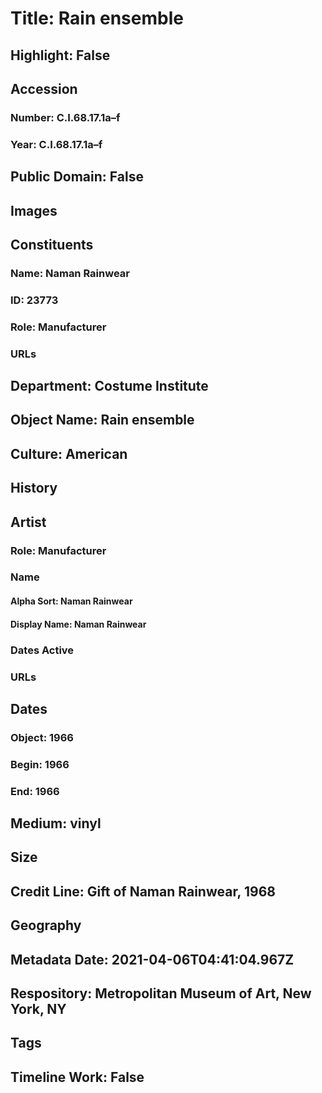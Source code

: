 # Title: Rain ensemble
## Highlight: False
## Accession
### Number: C.I.68.17.1a–f
### Year: C.I.68.17.1a–f
## Public Domain: False
## Images
## Constituents
### Name: Naman Rainwear
### ID: 23773
### Role: Manufacturer
### URLs
## Department: Costume Institute
## Object Name: Rain ensemble
## Culture: American
## History
## Artist
### Role: Manufacturer
### Name
#### Alpha Sort: Naman Rainwear
#### Display Name: Naman Rainwear
### Dates Active
### URLs
## Dates
### Object: 1966
### Begin: 1966
### End: 1966
## Medium: vinyl
## Size
## Credit Line: Gift of Naman Rainwear, 1968
## Geography
## Metadata Date: 2021-04-06T04:41:04.967Z
## Respository: Metropolitan Museum of Art, New York, NY
## Tags
## Timeline Work: False